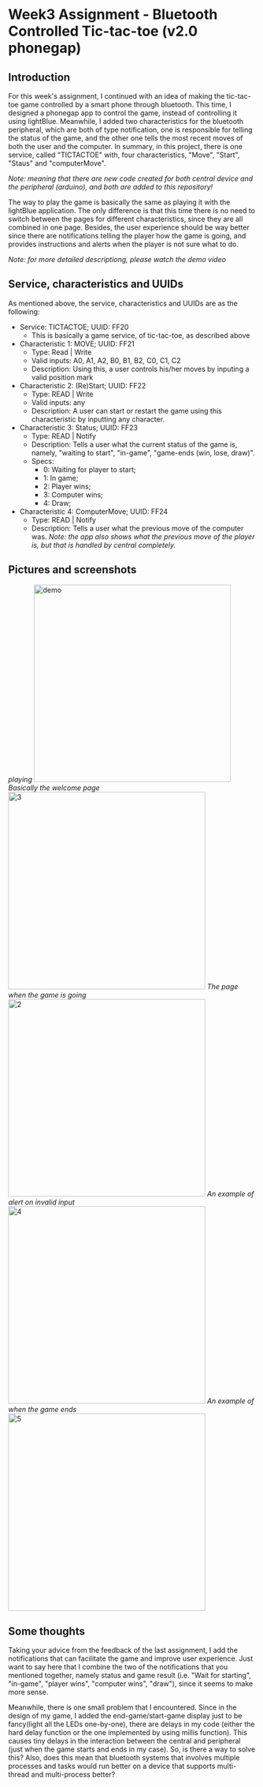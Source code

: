 # Week3 Assignment - Bluetooth Controlled Tic-tac-toe (v2.0 phonegap)

## Introduction
For this week's assignment, I continued with an idea of making the tic-tac-toe game controlled by a smart phone through bluetooth. This time, I designed a phonegap app to control the game, instead of controlling it using lightBlue. Meanwhile, I added two characteristics for the bluetooth peripheral, which are both of type notification, one is responsible for telling the status of the game, and the other one tells the most recent moves of both the user and the computer. In summary, in this project, there is one service, called "TICTACTOE" with, four characteristics, "Move", "Start", "Staus" and "computerMove".

*Note: meaning that there are new code created for both central device and the peripheral (arduino), and both are added to this repository!*

The way to play the game is basically the same as playing it with the lightBlue application. The only difference is that this time there is no need to switch between the pages for different characteristics, since they are all combined in one page. Besides, the user experience should be way better since there are notifications telling the player how the game is going, and provides instructions and alerts when the player is not sure what to do.

*Note: for more detailed descriptiong, please watch the demo video*

## Service, characteristics and UUIDs
As mentioned above, the service, characteristics and UUIDs are as the following:
- Service: TICTACTOE; UUID: FF20
	- This is basically a game service, of tic-tac-toe, as described above
- Characteristic 1: MOVE; UUID: FF21
	- Type: Read | Write
	- Valid inputs: A0, A1, A2, B0, B1, B2, C0, C1, C2
	- Description: Using this, a user controls his/her moves by inputing a valid position mark
- Characteristic 2: (Re)Start; UUID: FF22
	- Type: READ | Write
	- Valid inputs: any
	- Description: A user can start or restart the game using this characteristic by inputting any character.
- Characteristic 3: Status; UUID: FF23
	- Type: READ | Notify
	- Description: Tells a user what the current status of the game is, namely, "waiting to start", "in-game", "game-ends (win, lose, draw)".
    - Specs:
        - 0: Waiting for player to start;
        - 1: In game;
        - 2: Player wins;
        - 3: Computer wins;
        - 4: Draw;
- Characteristic 4: ComputerMove; UUID: FF24
	- Type: READ | Notify
	- Description: Tells a user what the previous move of the computer was. *Note: the app also shows what the previous move of the player is, but that is handled by central completely.*

## Pictures and screenshots
*playing*
<img src="documentation/1.PNG" alt="demo" width="400"/>
*Basically the welcome page*
<img src="documentation/3.jpeg" alt="3" width="400"/>
*The page when the game is going*
<img src="documentation/2.jpeg" alt="2" width="400"/>
*An example of alert on invalid input*
<img src="documentation/4.jpeg" alt="4" width="400"/>
*An example of when the game ends*
<img src="documentation/5.jpeg" alt="5" width="400"/>


## Some thoughts
Taking your advice from the feedback of the last assignment, I add the notifications that can facilitate the game and improve user experience. Just want to say here that I combine the two of the notifications that you mentioned together, namely status and game result (i.e. "Wait for starting", "in-game", "player wins", "computer wins", "draw"), since it seems to make more sense.

Meanwhile, there is one small problem that I encountered. Since in the design of my game, I added the end-game/start-game display just to be fancy(light all the LEDs one-by-one), there are delays in my code (either the hard delay function or the one implemented by using millis function). This causes tiny delays in the interaction between the central and peripheral (just when the game starts and ends in my case). So, is there a way to solve this? Also, does this mean that bluetooth systems that involves multiple processes and tasks would run better on a device that supports multi-thread and multi-process better?
